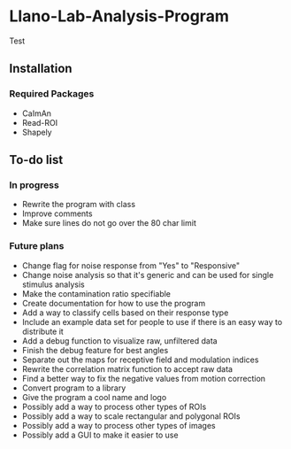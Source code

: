 # Llano-Lab-Analysis-Program

Test


## Installation
### Required Packages
* CaImAn
* Read-ROI
* Shapely

## To-do list
### In progress
* Rewrite the program with class
* Improve comments
* Make sure lines do not go over the 80 char limit
### Future plans
* Change flag for noise response from "Yes" to "Responsive"
* Change noise analysis so that it's generic and can be used for single stimulus analysis
* Make the contamination ratio specifiable
* Create documentation for how to use the program
* Add a way to classify cells based on their response type
* Include an example data set for people to use if there is an easy way to distribute it
* Add a debug function to visualize raw, unfiltered data
* Finish the debug feature for best angles
* Separate out the maps for receptive field and modulation indices
* Rewrite the correlation matrix function to accept raw data
* Find a better way to fix the negative values from motion correction
* Convert program to a library
* Give the program a cool name and logo
* Possibly add a way to process other types of ROIs
* Possibly add a way to scale rectangular and polygonal ROIs
* Possibly add a way to process other types of images
* Possibly add a GUI to make it easier to use
